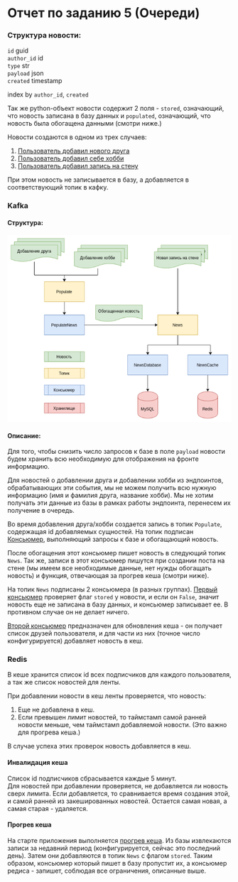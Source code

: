 # Отчет по заданию 5 (Очереди)


### Структура новости:

`id` guid  
`author_id` id  
`type` str  
`payload` json  
`created` timestamp

index by `author_id`, `created`

Так же python-объект новости содержит 2 поля - `stored`, означающий, что новость записана в базу данных
и `populated`, означающий, что новость была обогащена данными (смотри ниже.) 

Новости создаются в одном из трех случаев:
1. [Пользователь добавил нового друга](../social_network/web/api/v1/friendships/views.py#L124)
2. [Пользователь добавил себе хобби](../social_network/web/api/v1/users/views.py#L84)
3. [Пользователь добавил запись на стену](../social_network/web/api/v1/news/views.py#L45)

При этом новость не записывается в базу, а добавляется в соответствующий топик в кафку.

### Kafka

#### Структура:

![](charts/queue/Kafka.png)

#### Описание:

Для того, чтобы снизить число запросов к базе в поле `payload` новости будем хранить
всю необходимую для отображения на фронте информацию. 

Для новостей о добавлении друга и добавлении хобби из эндпоинтов, обрабатывающих эти
события, мы не можем получить всю нужную информацию (имя и фамилия друга, название хобби). 
Мы не хотим получать эти данные из базы в рамках работы эндпоинта, перенесем их получение в очередь.
  
Во время добавления друга/хобби создается запись в топик `Populate`, содержащая id добавляемых сущностей.
На топик подписан [Консьюмер](../social_network/services/kafka/consumers.py#L70), выполняющий запросы
к базе и обогащающий новость. 

После обогащения этот консьюмер пишет новость в следующий топик `News`. Так же, записи в этот консьюмер
пишутся при создании поста на стене (мы имеем все необходимые данные, нет нужды обогащать новость) и
функция, отвечающая за прогрев кеша (смотри ниже).

На топик `News` подписаны 2 консьюмера (в разных группах). [Первый консьюмер](../social_network/services/kafka/consumers.py#L110)
проверяет флаг `stored` у новости, и если он `False`, значит новость еще не записана в базу данных, и консьюмер записывает ее.
В противном случае он не делает ничего.

[Второй консьюмер](../social_network/services/kafka/consumers.py#L127) предназначен для
обновления кеша - он получает список друзей пользователя, и для части из них (точное число конфигурируется) добавляет новость в кеш.


### Redis

В кеше хранится список id всех подписчиков для каждого пользователя, а так же список новостей для ленты.

При добавлении новости в кеш ленты проверяется, что новость:
1. Еще не добавлена в кеш.
2. Если превышен лимит новостей, то таймстамп самой ранней новости меньше, чем таймстамп добавляемой новости. (Это важно для прогрева кеша.)

В случае успеха этих проверок новость добавляется в кеш. 

#### Инвалидация кеша

Список id подписчиков сбрасывается каждые 5 минут.  
Для новостей при добавлении проверяется, не добавляется ли новость сверх лимита. Если добавляется, то сравнивается время
создания этой, и самой ранней из закешированных новостей. Остается самая новая, а самая старая - удаляется.

#### Прогрев кеша

На старте приложения выполняется [прогрев кеша](../social_network/web/utils.py#L9). Из базы извлекаются записи за недавний период (конфигурируется, сейчас это последний день).
Затем они добавляются в топик `News` с флагом `stored`. Таким образом, консьюмер который пишет в базу пропустит их,
а консьюмер редиса - запишет, соблюдая все ограничения, описанные выше.
